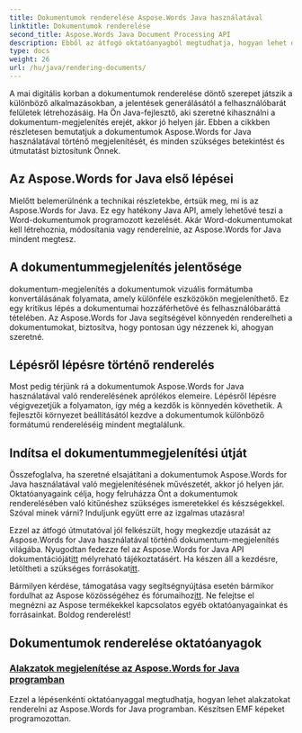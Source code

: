 ```yaml
---
title: Dokumentumok renderelése Aspose.Words Java használatával
linktitle: Dokumentumok renderelése
second_title: Aspose.Words Java Document Processing API
description: Ebből az átfogó oktatóanyagból megtudhatja, hogyan lehet dokumentumokat renderelni az Aspose.Words for Java használatával. Részletes útmutatást, tippeket és példákat kaphat a hatékony dokumentummegjelenítéshez.
type: docs
weight: 26
url: /hu/java/rendering-documents/
---
```


A mai digitális korban a dokumentumok renderelése döntő szerepet játszik a különböző alkalmazásokban, a jelentések generálásától a felhasználóbarát felületek létrehozásáig. Ha Ön Java-fejlesztő, aki szeretné kihasználni a dokumentum-megjelenítés erejét, akkor jó helyen jár. Ebben a cikkben részletesen bemutatjuk a dokumentumok Aspose.Words for Java használatával történő megjelenítését, és minden szükséges betekintést és útmutatást biztosítunk Önnek.

## Az Aspose.Words for Java első lépései

Mielőtt belemerülnénk a technikai részletekbe, értsük meg, mi is az Aspose.Words for Java. Ez egy hatékony Java API, amely lehetővé teszi a Word-dokumentumok programozott kezelését. Akár Word-dokumentumokat kell létrehoznia, módosítania vagy renderelnie, az Aspose.Words for Java mindent megtesz.

## A dokumentummegjelenítés jelentősége

dokumentum-megjelenítés a dokumentumok vizuális formátumba konvertálásának folyamata, amely különféle eszközökön megjeleníthető. Ez egy kritikus lépés a dokumentumai hozzáférhetővé és felhasználóbaráttá tételében. Az Aspose.Words for Java segítségével könnyedén renderelheti a dokumentumokat, biztosítva, hogy pontosan úgy nézzenek ki, ahogyan szeretné.

## Lépésről lépésre történő renderelés

Most pedig térjünk rá a dokumentumok Aspose.Words for Java használatával való renderelésének aprólékos elemeire. Lépésről lépésre végigvezetjük a folyamaton, így még a kezdők is könnyedén követhetik. A fejlesztői környezet beállításától kezdve a dokumentumok különböző formátumú rendereléséig mindent megtalálunk.

## Indítsa el dokumentummegjelenítési útját

Összefoglalva, ha szeretné elsajátítani a dokumentumok Aspose.Words for Java használatával való megjelenítésének művészetét, akkor jó helyen jár. Oktatóanyagaink célja, hogy felruházza Önt a dokumentumok renderelésében való kitűnéshez szükséges ismeretekkel és készségekkel. Szóval minek várni? Induljunk együtt erre az izgalmas utazásra!

 Ezzel az átfogó útmutatóval jól felkészült, hogy megkezdje utazását az Aspose.Words for Java használatával történő dokumentum-megjelenítés világába. Nyugodtan fedezze fel az Aspose.Words for Java API dokumentációját[itt](https://reference.aspose.com/words/java/) mélyreható tájékoztatásért. Ha készen áll a kezdésre, letöltheti a szükséges forrásokat[itt](https://releases.aspose.com/words/java/).

 Bármilyen kérdése, támogatása vagy segítségnyújtása esetén bármikor fordulhat az Aspose közösségéhez és fórumaihoz[itt](https://forum.aspose.com/). Ne felejtse el megnézni az Aspose termékekkel kapcsolatos egyéb oktatóanyagainkat és forrásainkat. Boldog renderelést!

## Dokumentumok renderelése oktatóanyagok
### [Alakzatok megjelenítése az Aspose.Words for Java programban](./rendering-shapes/)
Ezzel a lépésenkénti oktatóanyaggal megtudhatja, hogyan lehet alakzatokat renderelni az Aspose.Words for Java programban. Készítsen EMF képeket programozottan.